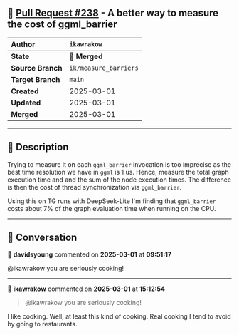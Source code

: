 ## 🔀 [Pull Request #238](https://github.com/ikawrakow/ik_llama.cpp/pull/238) - A better way to measure the cost of ggml_barrier

| **Author** | `ikawrakow` |
| :--- | :--- |
| **State** | 🔀 **Merged** |
| **Source Branch** | `ik/measure_barriers` |
| **Target Branch** | `main` |
| **Created** | 2025-03-01 |
| **Updated** | 2025-03-01 |
| **Merged** | 2025-03-01 |

---

## 📄 Description

Trying to measure it on each `ggml_barrier` invocation is too imprecise as the best time resolution we have in `ggml` is 1 us. Hence, measure the total graph execution time and and the sum of the node execution times. The difference is then the cost of thread synchronization via `ggml_barrier`.

Using this on TG runs with DeepSeek-Lite I'm finding that `ggml_barrier` costs about 7% of the graph evaluation time when running on the CPU.

---

## 💬 Conversation

👤 **davidsyoung** commented on **2025-03-01** at **09:51:17**

@ikawrakow you are seriously cooking!

---

👤 **ikawrakow** commented on **2025-03-01** at **15:12:54**

> @ikawrakow you are seriously cooking!

I like cooking. Well, at least this kind of cooking. Real cooking I tend to avoid by going to restaurants.